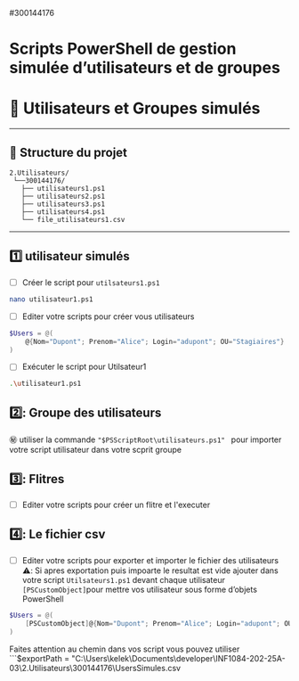 #300144176
# Scripts PowerShell de gestion simulée d’utilisateurs et de groupes

# 👥 Utilisateurs et Groupes simulés

---

## 📂 Structure du projet

```plaintext
2.Utilisateurs/
 └──300144176/
   ├── utilisateurs1.ps1     
   ├── utilisateurs2.ps1          
   ├── utilisateurs3.ps1          
   ├── utilisateurs4.ps1    
   └── file_utilisateurs1.csv     
```
---
## :one: utilisateur simulés

- [ ] Créer le script pour ```utilsateurs1.ps1```

```sh
nano utilisateur1.ps1
```
- [ ] Editer votre scripts pour créer vous utilisateurs

```powershell
$Users = @(
    @{Nom="Dupont"; Prenom="Alice"; Login="adupont"; OU="Stagiaires"}
)
```

- [ ] Exécuter le script pour Utilsateur1

```sh
.\utilisateur1.ps1
```

## 2️⃣: Groupe des utilisateurs
:secret: utiliser la commande ```"$PSScriptRoot\utilisateurs.ps1" ``` pour importer votre script utilisateur dans votre scprit groupe

## 3️⃣: Flitres
- [ ] Editer votre scripts pour créer un flitre et l'executer

## 4️⃣: Le fichier csv
- [ ] Editer votre scripts pour exporter et importer le fichier des utilisateurs
⚠️: Si apres exportation puis impoarte le resultat est vide ajouter dans votre script ```Utilsateurs1.ps1``` devant chaque utilisateur ```[PSCustomObject]```pour mettre vos utilisateur sous forme d’objets PowerShell
``` powershell
$Users = @(
    [PSCustomObject]@{Nom="Dupont"; Prenom="Alice"; Login="adupont"; OU="Stagiaires"}
)
```
Faites attention au chemin dans vos script vous pouvez utiliser ```$exportPath = "C:\Users\kelek\Documents\developer\INF1084-202-25A-03\2.Utilisateurs\300144176\UsersSimules.csv
